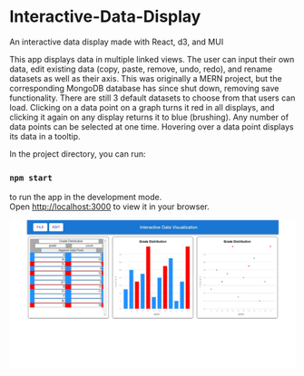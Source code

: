 # Interactive-Data-Display
An interactive data display made with React, d3, and MUI

This app displays data in multiple linked views. The user can input their own data, edit existing data (copy, paste, remove, undo, redo), and rename datasets as well as their axis. This was originally a MERN project, but the corresponding MongoDB database has since shut down, removing save functionality. There are still 3 default datasets to choose from that users can load. Clicking on a data point on a graph turns it red in all displays, and clicking it again on any display returns it to blue (brushing). Any number of data points can be selected at one time. Hovering over a data point displays its data in a tooltip.

In the project directory, you can run:

### `npm start`

to run the app in the development mode.\
Open [http://localhost:3000](http://localhost:3000) to view it in your browser.

![Screenshot](final-screenshot.jpg)
